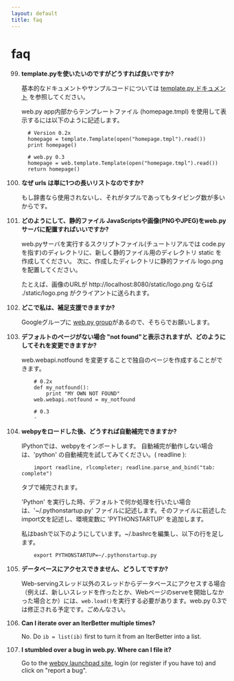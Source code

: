```yaml
---
layout: default
title: faq
---
```


# faq

99. **template.pyを使いたいのですがどうすれば良いですか?**

    基本的なドキュメントやサンプルコードについては [template.py ドキュメント](/templetor) を参照してください。

    web.py app内部からテンプレートファイル (homepage.tmpl) を使用して表示するには以下のように記述します。

          # Version 0.2x
          homepage = template.Template(open("homepage.tmpl").read())
          print homepage()

          # web.py 0.3
          homepage = web.template.Template(open("homepage.tmpl").read())
          return homepage()

    
99. **なぜ urls は単に1つの長いリストなのですか?**

    もし辞書なら使用されないし、それがタプルであってもタイピング数が多いからです。

99. **どのようにして、静的ファイル JavaScriptsや画像(PNGやJPEG)をweb.pyサーバに配置すればいいですか?**

    web.pyサーバを実行するスクリプトファイル(チュートリアルでは code.py を指す)のディレクトリに、新しく静的ファイル用のディレクトリ static を作成してください。 
    次に、作成したディレクトリに静的ファイル logo.png を配置してください。

    たとえば、画像のURLが http://localhost:8080/static/logo.png ならば ./static/logo.png がクライアントに送られます。 

99. **どこで私は、補足支援できますか?**

    Googleグループに [web.py group](http://groups.google.com/group/webpy)があるので、そちらでお願いします。

99. **デフォルトのページがない場合 "not found"と表示されますが、どのようにしてそれを変更できますか?**


    web.webapi.notfound を変更することで独自のページを作成することができます。

            # 0.2x
            def my_notfound(): 
                print "MY OWN NOT FOUND" 
            web.webapi.notfound = my_notfound 

            # 0.3
            -

99. **webpyをロードした後、どうすれば自動補完できますか?**

    IPythonでは、webpyをインポートします。
    自動補完が動作しない場合は、'python' の自動補完を試してみてください。( readline ):

            import readline, rlcompleter; readline.parse_and_bind("tab: complete")

    タブで補完されます。

    'Python' を実行した時、デフォルトで何か処理を行いたい場合は、'~/.pythonstartup.py' ファイルに記述します。そのファイルに前述した import文を記述し、環境変数に 'PYTHONSTARTUP' を追加します。

    私はbashで以下のようにしています。~/.bashrcを編集し、以下の行を足します。

            export PYTHONSTARTUP=~/.pythonstartup.py

99. **データベースにアクセスできません、どうしてですか?**

    Web-servingスレッド以外のスレッドからデータベースにアクセスする場合（例えば、新しいスレッドを作ったとか、Webページのserveを開始しなかった場合とか）には、`web.load()`を実行する必要があります。web.py 0.3では修正される予定です。ごめんなさい。

99. **Can I iterate over an IterBetter multiple times?**

    No. Do `ib = list(ib)` first to turn it from an IterBetter into a list.

99. **I stumbled over a bug in web.py. Where can I file it?**

    Go to the [webpy launchpad site](https://launchpad.net/webpy), login (or register if you have to) and click on "report a bug".